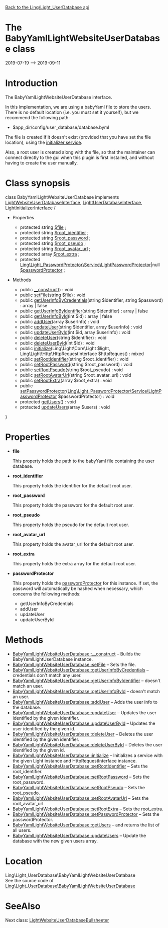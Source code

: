 [Back to the Ling/Light_UserDatabase api](https://github.com/lingtalfi/Light_UserDatabase/blob/master/doc/api/Ling/Light_UserDatabase.md)



The BabyYamlLightWebsiteUserDatabase class
================
2019-07-19 --> 2019-09-11






Introduction
============

The BabyYamlLightWebsiteUserDatabase interface.

In this implementation, we are using a babyYaml file to store the users.
There is no default location (i.e. you must set it yourself), but we recommend the following path:
- $app_dir/config/user_database/database.byml


The file is created if it doesn't exist (provided that you have set the file location), using the [initializer service](https://github.com/lingtalfi/Light_Initializer/).

Also, a root user is created along with the file, so that the maintainer can connect directly to the gui
when this plugin is first installed, and without having to create the user manually.



Class synopsis
==============


class <span class="pl-k">BabyYamlLightWebsiteUserDatabase</span> implements [LightWebsiteUserDatabaseInterface](https://github.com/lingtalfi/Light_UserDatabase/blob/master/doc/api/Ling/Light_UserDatabase/LightWebsiteUserDatabaseInterface.md), [LightUserDatabaseInterface](https://github.com/lingtalfi/Light_UserDatabase/blob/master/doc/api/Ling/Light_UserDatabase/LightUserDatabaseInterface.md), [LightInitializerInterface](https://github.com/lingtalfi/Light_Initializer/blob/master/doc/api/Ling/Light_Initializer/Initializer/LightInitializerInterface.md) {

- Properties
    - protected string [$file](#property-file) ;
    - protected string [$root_identifier](#property-root_identifier) ;
    - protected string [$root_password](#property-root_password) ;
    - protected string [$root_pseudo](#property-root_pseudo) ;
    - protected string [$root_avatar_url](#property-root_avatar_url) ;
    - protected array [$root_extra](#property-root_extra) ;
    - protected [Ling\Light_PasswordProtector\Service\LightPasswordProtector](https://github.com/lingtalfi/Light_PasswordProtector/blob/master/doc/api/Ling/Light_PasswordProtector/Service/LightPasswordProtector.md)|null [$passwordProtector](#property-passwordProtector) ;

- Methods
    - public [__construct](https://github.com/lingtalfi/Light_UserDatabase/blob/master/doc/api/Ling/Light_UserDatabase/BabyYamlLightWebsiteUserDatabase/__construct.md)() : void
    - public [setFile](https://github.com/lingtalfi/Light_UserDatabase/blob/master/doc/api/Ling/Light_UserDatabase/BabyYamlLightWebsiteUserDatabase/setFile.md)(string $file) : void
    - public [getUserInfoByCredentials](https://github.com/lingtalfi/Light_UserDatabase/blob/master/doc/api/Ling/Light_UserDatabase/BabyYamlLightWebsiteUserDatabase/getUserInfoByCredentials.md)(string $identifier, string $password) : array | false
    - public [getUserInfoByIdentifier](https://github.com/lingtalfi/Light_UserDatabase/blob/master/doc/api/Ling/Light_UserDatabase/BabyYamlLightWebsiteUserDatabase/getUserInfoByIdentifier.md)(string $identifier) : array | false
    - public [getUserInfoById](https://github.com/lingtalfi/Light_UserDatabase/blob/master/doc/api/Ling/Light_UserDatabase/BabyYamlLightWebsiteUserDatabase/getUserInfoById.md)(int $id) : array | false
    - public [addUser](https://github.com/lingtalfi/Light_UserDatabase/blob/master/doc/api/Ling/Light_UserDatabase/BabyYamlLightWebsiteUserDatabase/addUser.md)(array $userInfo) : void
    - public [updateUser](https://github.com/lingtalfi/Light_UserDatabase/blob/master/doc/api/Ling/Light_UserDatabase/BabyYamlLightWebsiteUserDatabase/updateUser.md)(string $identifier, array $userInfo) : void
    - public [updateUserById](https://github.com/lingtalfi/Light_UserDatabase/blob/master/doc/api/Ling/Light_UserDatabase/BabyYamlLightWebsiteUserDatabase/updateUserById.md)(int $id, array $userInfo) : void
    - public [deleteUser](https://github.com/lingtalfi/Light_UserDatabase/blob/master/doc/api/Ling/Light_UserDatabase/BabyYamlLightWebsiteUserDatabase/deleteUser.md)(string $identifier) : void
    - public [deleteUserById](https://github.com/lingtalfi/Light_UserDatabase/blob/master/doc/api/Ling/Light_UserDatabase/BabyYamlLightWebsiteUserDatabase/deleteUserById.md)(int $id) : void
    - public [initialize](https://github.com/lingtalfi/Light_UserDatabase/blob/master/doc/api/Ling/Light_UserDatabase/BabyYamlLightWebsiteUserDatabase/initialize.md)(Ling\Light\Core\Light $light, Ling\Light\Http\HttpRequestInterface $httpRequest) : mixed
    - public [setRootIdentifier](https://github.com/lingtalfi/Light_UserDatabase/blob/master/doc/api/Ling/Light_UserDatabase/BabyYamlLightWebsiteUserDatabase/setRootIdentifier.md)(string $root_identifier) : void
    - public [setRootPassword](https://github.com/lingtalfi/Light_UserDatabase/blob/master/doc/api/Ling/Light_UserDatabase/BabyYamlLightWebsiteUserDatabase/setRootPassword.md)(string $root_password) : void
    - public [setRootPseudo](https://github.com/lingtalfi/Light_UserDatabase/blob/master/doc/api/Ling/Light_UserDatabase/BabyYamlLightWebsiteUserDatabase/setRootPseudo.md)(string $root_pseudo) : void
    - public [setRootAvatarUrl](https://github.com/lingtalfi/Light_UserDatabase/blob/master/doc/api/Ling/Light_UserDatabase/BabyYamlLightWebsiteUserDatabase/setRootAvatarUrl.md)(string $root_avatar_url) : void
    - public [setRootExtra](https://github.com/lingtalfi/Light_UserDatabase/blob/master/doc/api/Ling/Light_UserDatabase/BabyYamlLightWebsiteUserDatabase/setRootExtra.md)(array $root_extra) : void
    - public [setPasswordProtector](https://github.com/lingtalfi/Light_UserDatabase/blob/master/doc/api/Ling/Light_UserDatabase/BabyYamlLightWebsiteUserDatabase/setPasswordProtector.md)([Ling\Light_PasswordProtector\Service\LightPasswordProtector](https://github.com/lingtalfi/Light_PasswordProtector/blob/master/doc/api/Ling/Light_PasswordProtector/Service/LightPasswordProtector.md) $passwordProtector) : void
    - protected [getUsers](https://github.com/lingtalfi/Light_UserDatabase/blob/master/doc/api/Ling/Light_UserDatabase/BabyYamlLightWebsiteUserDatabase/getUsers.md)() : void
    - protected [updateUsers](https://github.com/lingtalfi/Light_UserDatabase/blob/master/doc/api/Ling/Light_UserDatabase/BabyYamlLightWebsiteUserDatabase/updateUsers.md)(array $users) : void

}




Properties
=============

- <span id="property-file"><b>file</b></span>

    This property holds the path to the babyYaml file containing the user database.
    
    

- <span id="property-root_identifier"><b>root_identifier</b></span>

    This property holds the identifier for the default root user.
    
    

- <span id="property-root_password"><b>root_password</b></span>

    This property holds the password for the default root user.
    
    

- <span id="property-root_pseudo"><b>root_pseudo</b></span>

    This property holds the pseudo for the default root user.
    
    

- <span id="property-root_avatar_url"><b>root_avatar_url</b></span>

    This property holds the avatar_url for the default root user.
    
    

- <span id="property-root_extra"><b>root_extra</b></span>

    This property holds the extra array for the default root user.
    
    

- <span id="property-passwordProtector"><b>passwordProtector</b></span>

    This property holds the [passwordProtector](https://github.com/lingtalfi/Light_PasswordProtector/) for this instance.
    If set, the password will automatically be hashed when necessary, which concerns the following methods:
    - getUserInfoByCredentials
    - addUser
    - updateUser
    - updateUserById
    
    



Methods
==============

- [BabyYamlLightWebsiteUserDatabase::__construct](https://github.com/lingtalfi/Light_UserDatabase/blob/master/doc/api/Ling/Light_UserDatabase/BabyYamlLightWebsiteUserDatabase/__construct.md) &ndash; Builds the BabyYamlLightUserDatabase instance.
- [BabyYamlLightWebsiteUserDatabase::setFile](https://github.com/lingtalfi/Light_UserDatabase/blob/master/doc/api/Ling/Light_UserDatabase/BabyYamlLightWebsiteUserDatabase/setFile.md) &ndash; Sets the file.
- [BabyYamlLightWebsiteUserDatabase::getUserInfoByCredentials](https://github.com/lingtalfi/Light_UserDatabase/blob/master/doc/api/Ling/Light_UserDatabase/BabyYamlLightWebsiteUserDatabase/getUserInfoByCredentials.md) &ndash; credentials don't match any user.
- [BabyYamlLightWebsiteUserDatabase::getUserInfoByIdentifier](https://github.com/lingtalfi/Light_UserDatabase/blob/master/doc/api/Ling/Light_UserDatabase/BabyYamlLightWebsiteUserDatabase/getUserInfoByIdentifier.md) &ndash; doesn't match an user.
- [BabyYamlLightWebsiteUserDatabase::getUserInfoById](https://github.com/lingtalfi/Light_UserDatabase/blob/master/doc/api/Ling/Light_UserDatabase/BabyYamlLightWebsiteUserDatabase/getUserInfoById.md) &ndash; doesn't match an user.
- [BabyYamlLightWebsiteUserDatabase::addUser](https://github.com/lingtalfi/Light_UserDatabase/blob/master/doc/api/Ling/Light_UserDatabase/BabyYamlLightWebsiteUserDatabase/addUser.md) &ndash; Adds the user info to the database.
- [BabyYamlLightWebsiteUserDatabase::updateUser](https://github.com/lingtalfi/Light_UserDatabase/blob/master/doc/api/Ling/Light_UserDatabase/BabyYamlLightWebsiteUserDatabase/updateUser.md) &ndash; Updates the user identified by the given identifier.
- [BabyYamlLightWebsiteUserDatabase::updateUserById](https://github.com/lingtalfi/Light_UserDatabase/blob/master/doc/api/Ling/Light_UserDatabase/BabyYamlLightWebsiteUserDatabase/updateUserById.md) &ndash; Updates the user identified by the given id.
- [BabyYamlLightWebsiteUserDatabase::deleteUser](https://github.com/lingtalfi/Light_UserDatabase/blob/master/doc/api/Ling/Light_UserDatabase/BabyYamlLightWebsiteUserDatabase/deleteUser.md) &ndash; Deletes the user identified by the given identifier.
- [BabyYamlLightWebsiteUserDatabase::deleteUserById](https://github.com/lingtalfi/Light_UserDatabase/blob/master/doc/api/Ling/Light_UserDatabase/BabyYamlLightWebsiteUserDatabase/deleteUserById.md) &ndash; Deletes the user identified by the given id.
- [BabyYamlLightWebsiteUserDatabase::initialize](https://github.com/lingtalfi/Light_UserDatabase/blob/master/doc/api/Ling/Light_UserDatabase/BabyYamlLightWebsiteUserDatabase/initialize.md) &ndash; Initializes a service with the given Light instance and HttpRequestInterface instance.
- [BabyYamlLightWebsiteUserDatabase::setRootIdentifier](https://github.com/lingtalfi/Light_UserDatabase/blob/master/doc/api/Ling/Light_UserDatabase/BabyYamlLightWebsiteUserDatabase/setRootIdentifier.md) &ndash; Sets the root_identifier.
- [BabyYamlLightWebsiteUserDatabase::setRootPassword](https://github.com/lingtalfi/Light_UserDatabase/blob/master/doc/api/Ling/Light_UserDatabase/BabyYamlLightWebsiteUserDatabase/setRootPassword.md) &ndash; Sets the root_password.
- [BabyYamlLightWebsiteUserDatabase::setRootPseudo](https://github.com/lingtalfi/Light_UserDatabase/blob/master/doc/api/Ling/Light_UserDatabase/BabyYamlLightWebsiteUserDatabase/setRootPseudo.md) &ndash; Sets the root_pseudo.
- [BabyYamlLightWebsiteUserDatabase::setRootAvatarUrl](https://github.com/lingtalfi/Light_UserDatabase/blob/master/doc/api/Ling/Light_UserDatabase/BabyYamlLightWebsiteUserDatabase/setRootAvatarUrl.md) &ndash; Sets the root_avatar_url.
- [BabyYamlLightWebsiteUserDatabase::setRootExtra](https://github.com/lingtalfi/Light_UserDatabase/blob/master/doc/api/Ling/Light_UserDatabase/BabyYamlLightWebsiteUserDatabase/setRootExtra.md) &ndash; Sets the root_extra.
- [BabyYamlLightWebsiteUserDatabase::setPasswordProtector](https://github.com/lingtalfi/Light_UserDatabase/blob/master/doc/api/Ling/Light_UserDatabase/BabyYamlLightWebsiteUserDatabase/setPasswordProtector.md) &ndash; Sets the passwordProtector.
- [BabyYamlLightWebsiteUserDatabase::getUsers](https://github.com/lingtalfi/Light_UserDatabase/blob/master/doc/api/Ling/Light_UserDatabase/BabyYamlLightWebsiteUserDatabase/getUsers.md) &ndash; and returns the list of all users.
- [BabyYamlLightWebsiteUserDatabase::updateUsers](https://github.com/lingtalfi/Light_UserDatabase/blob/master/doc/api/Ling/Light_UserDatabase/BabyYamlLightWebsiteUserDatabase/updateUsers.md) &ndash; Update the database with the new given users array.





Location
=============
Ling\Light_UserDatabase\BabyYamlLightWebsiteUserDatabase<br>
See the source code of [Ling\Light_UserDatabase\BabyYamlLightWebsiteUserDatabase](https://github.com/lingtalfi/Light_UserDatabase/blob/master/BabyYamlLightWebsiteUserDatabase.php)



SeeAlso
==============
Next class: [LightWebsiteUserDatabaseBullsheeter](https://github.com/lingtalfi/Light_UserDatabase/blob/master/doc/api/Ling/Light_UserDatabase/Bullsheet/LightWebsiteUserDatabaseBullsheeter.md)<br>

